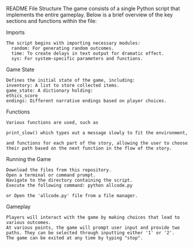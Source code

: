 README
File Structure
The game consists of a single Python script that implements the entire gameplay. Below is a brief overview of the key sections and functions within the file:

  
  Imports

    The script begins with importing necessary modules:
      random: For generating random outcomes.
      time: To create delays in text output for dramatic effect.
      sys: For system-specific parameters and functions.
  

  Game State

    Defines the initial state of the game, including:
    inventory: A list to store collected items.
    game_state: A dictionary holding:
    ethics_score
    endings: Different narrative endings based on player choices.
 
  
  Functions

    Various functions are used, such as

    print_slow() which types out a message slowly to fit the environment,

    and functions for each part of the story, allowing the user to choose their path based on the next function in the flow of the story.

    
Running the Game

    Download the files from this repository.
    Open a terminal or command prompt.
    Navigate to the directory containing the script.
    Execute the following command: python allcode.py
    
    or Open the 'allcode.py' file from a file manager.


Gameplay

    Players will interact with the game by making choices that lead to various outcomes.
    At various points, the game will prompt user input and provide two paths. They can be selected through inputting either '1' or '2'.
    The game can be exited at any time by typing "stop".

